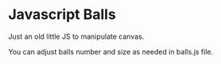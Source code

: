 # Javascript Balls

Just an old little JS to manipulate canvas.

You can adjust balls number and size as needed in balls.js file.
